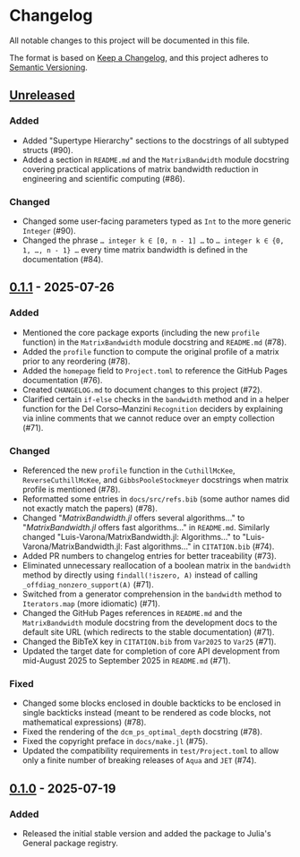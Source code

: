 # Changelog

All notable changes to this project will be documented in this file.

The format is based on [Keep a Changelog](https://keepachangelog.com/en/1.1.0/), and this project adheres to [Semantic Versioning](https://semver.org/spec/v2.0.0.html).

## [Unreleased]

### Added

- Added "Supertype Hierarchy" sections to the docstrings of all subtyped structs (#90).
- Added a section in `README.md` and the `MatrixBandwidth` module docstring covering practical applications of matrix bandwidth reduction in engineering and scientific computing (#86).

### Changed

- Changed some user-facing parameters typed as `Int` to the more generic `Integer` (#90).
- Changed the phrase `… integer k ∈ [0, n - 1] …` to `… integer k ∈ {0, 1, …, n - 1} …` every time matrix bandwidth is defined in the documentation (#84).

## [0.1.1] - 2025-07-26

### Added

- Mentioned the core package exports (including the new `profile` function) in the `MatrixBandwidth` module docstring and `README.md` (#78).
- Added the `profile` function to compute the original profile of a matrix prior to any reordering (#78).
- Added the `homepage` field to `Project.toml` to reference the GitHub Pages documentation (#76).
- Created `CHANGELOG.md` to document changes to this project (#72).
- Clarified certain `if-else` checks in the `bandwidth` method and in a helper function for the Del Corso&ndash;Manzini `Recognition` deciders by explaining via inline comments that we cannot reduce over an empty collection (#71).

### Changed

- Referenced the new `profile` function in the `CuthillMcKee`, `ReverseCuthillMcKee`, and `GibbsPooleStockmeyer` docstrings when matrix profile is mentioned (#78).
- Reformatted some entries in `docs/src/refs.bib` (some author names did not exactly match the papers) (#78).
- Changed "*MatrixBandwidth.jl* offers several algorithms&hellip;" to "*MatrixBandwidth.jl* offers fast algorithms&hellip;" in `README.md`. Similarly changed "Luis-Varona/MatrixBandwidth.jl: Algorithms&hellip;" to "Luis-Varona/MatrixBandwidth.jl: Fast algorithms&hellip;" in `CITATION.bib` (#74).
- Added PR numbers to changelog entries for better traceability (#73).
- Eliminated unnecessary reallocation of a boolean matrix in the `bandwidth` method by directly using `findall(!iszero, A)` instead of calling `_offdiag_nonzero_support(A)` (#71).
- Switched from a generator comprehension in the `bandwidth` method to `Iterators.map` (more idiomatic) (#71).
- Changed the GitHub Pages references in `README.md` and the `MatrixBandwidth` module docstring from the development docs to the default site URL (which redirects to the stable documentation) (#71).
- Changed the BibTeX key in `CITATION.bib` from `Var2025` to `Var25` (#71).
- Updated the target date for completion of core API development from mid-August 2025 to September 2025 in `README.md` (#71).

### Fixed

- Changed some blocks enclosed in double backticks to be enclosed in single backticks instead (meant to be rendered as code blocks, not mathematical expressions) (#78).
- Fixed the rendering of the `dcm_ps_optimal_depth` docstring (#78).
- Fixed the copyright preface in `docs/make.jl` (#75).
- Updated the compatibility requirements in `test/Project.toml` to allow only a finite number of breaking releases of `Aqua` and `JET` (#74).

## [0.1.0] - 2025-07-19

### Added

- Released the initial stable version and added the package to Julia's General package registry.

[unreleased]: https://github.com/Luis-Varona/MatrixBandwidth.jl/compare/v0.1.1...HEAD
[0.1.1]: https://github.com/Luis-Varona/MatrixBandwidth.jl/releases/tag/v0.1.1
[0.1.0]: https://github.com/Luis-Varona/MatrixBandwidth.jl/releases/tag/v0.1.0
